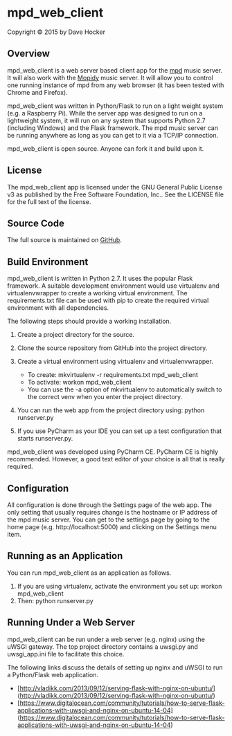 # mpd\_web\_client
Copyright © 2015 by Dave Hocker

## Overview

mpd\_web\_client is a web server based client app for the [mpd](http://www.musicpd.org) music server.
It will also work with the [Mopidy](https://www.mopidy.com/) music server.
It will allow you to control one running instance of mpd from any web browser (it has been tested
with Chrome and Firefox).

mpd\_web\_client was written in Python/Flask to run on a light weight system (e.g. a Raspberry Pi).
While the server app was designed to run on a lightweight system, it will run on any system that
supports Python 2.7 (including Windows) and the Flask framework. The mpd music server can be running
anywhere as long as you can get to it via a TCP/IP connection.

mpd\_web\_client is open source. Anyone can fork it and build upon it.

## License

The mpd\_web\_client app is licensed under the GNU General Public License v3 as published by the Free Software Foundation, Inc.. See the
LICENSE file for the full text of the license.

## Source Code

The full source is maintained on [GitHub](https://www.github.com/dhocker/mpd\_web\_client).

## Build Environment

mpd\_web\_client is written in Python 2.7. It uses the popular Flask framework.
A suitable development environment would use virtualenv and virtualenvwrapper to create a working virtual environment.
The requirements.txt file can be used with pip to create the required virtual environment with all dependencies.

The following steps should provide a working installation.

1. Create a project directory for the source.
1. Clone the source repository from GitHub into the project directory.
1. Create a virtual environment using virtualenv and virtualenvwrapper.

   * To create: mkvirtualenv -r requirements.txt mpd_web_client
   * To activate: workon mpd_web_client
   * You can use the -a option of mkvirtualenv to automatically switch to the correct venv when you enter the project directory.

1. You can run the web app from the project directory using: python runserver.py
1. If you use PyCharm as your IDE you can set up a test configuration that starts runserver.py.

mpd\_web\_client was developed using PyCharm CE. PyCharm CE is highly recommended. However, a good text editor
of your choice is all that is really required.

## Configuration

All configuration is done through the Settings page of the web app. The only setting that usually requires change is the
hostname or IP address of the mpd music server. You can get to the settings page by going to the home page
(e.g. http://localhost:5000) and clicking on the Settings menu item.

## Running as an Application

You can run mpd\_web\_client as an application as follows.

1. If you are using virtualenv, activate the environment you set up: workon mpd_web_client
2. Then: python runserver.py

## Running Under a Web Server

mpd\_web\_client can be run under a web server (e.g. nginx) using the uWSGI gateway. The top project directory
contains a uwsgi.py and uwsgi_app.ini file to facilitate this choice.

The following links discuss the details of setting up nginx and uWSGI to run a Python/Flask web application.

* [http://vladikk.com/2013/09/12/serving-flask-with-nginx-on-ubuntu/]
(http://vladikk.com/2013/09/12/serving-flask-with-nginx-on-ubuntu/)
* [https://www.digitalocean.com/community/tutorials/how-to-serve-flask-applications-with-uwsgi-and-nginx-on-ubuntu-14-04]
(https://www.digitalocean.com/community/tutorials/how-to-serve-flask-applications-with-uwsgi-and-nginx-on-ubuntu-14-04)
